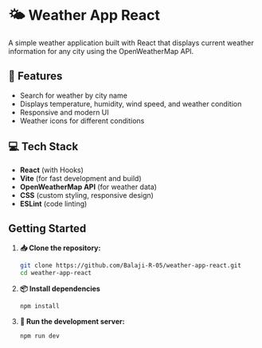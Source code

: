 # 🌤️ Weather App React

A simple weather application built with React that displays current weather information for any city using the OpenWeatherMap API.

## 🚀 Features

- Search for weather by city name
- Displays temperature, humidity, wind speed, and weather condition
- Responsive and modern UI
- Weather icons for different conditions

## 💻 Tech Stack

- **React** (with Hooks)
- **Vite** (for fast development and build)
- **OpenWeatherMap API** (for weather data)
- **CSS** (custom styling, responsive design)
- **ESLint** (code linting)

## Getting Started

1. **📥 Clone the repository:**
   ```sh
   git clone https://github.com/Balaji-R-05/weather-app-react.git
   cd weather-app-react
    ```

2. **📦 Install dependencies**
    ```sh
    npm install
    ```

3. **🚀 Run the development server:**
    ```sh
    npm run dev
    ```